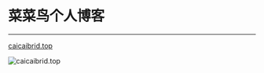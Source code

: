 # 菜菜鸟个人博客
--------------
[caicaibrid.top](http://caicaibrid.top)

![caicaibrid.top](http://caicaibrid.top/img/fuck.jpg)
